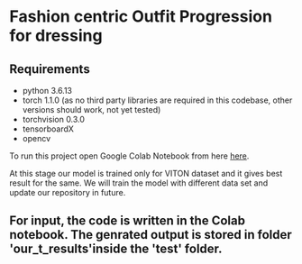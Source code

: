 # Fashion centric Outfit Progression for dressing

## Requirements

- python 3.6.13
- torch 1.1.0 (as no third party libraries are required in this codebase, other versions should work, not yet tested)
- torchvision 0.3.0
- tensorboardX
- opencv



To run this project open Google Colab Notebook from here [here](https://colab.research.google.com/drive/1KDDCX5WSRYOBF0MfD6Q--h-TBoDQjFJ4?usp=sharing).


At this stage our model is trained only for VITON dataset and it gives best result for the same. We will train the model with different data set and update our repository in future.

## For input, the code is written in the Colab notebook. The genrated output is stored in folder 'our_t_results'inside the 'test' folder.

